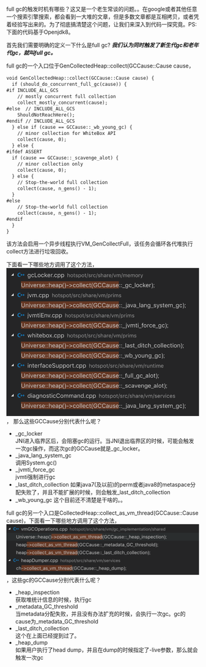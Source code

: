 full gc的触发时机有哪些？这又是一个老生常谈的问题。。在google或者其他任意一个搜索引擎搜索，都会看到一大堆的文章，但是多数文章都是互相拷贝，或者凭着经验写出来的。为了彻底搞清楚这个问题，让我们来深入到代码一探究竟。PS:下面的代码基于Openjdk8。

首先我们需要明确的定义一下什么是full gc? ***我们认为同时触发了新生代gc和老年代gc，就叫full gc。***

full gc的一个入口位于GenCollectedHeap::collect(GCCause::Cause cause，
```
void GenCollectedHeap::collect(GCCause::Cause cause) {
  if (should_do_concurrent_full_gc(cause)) {
#if INCLUDE_ALL_GCS
    // mostly concurrent full collection
    collect_mostly_concurrent(cause);
#else  // INCLUDE_ALL_GCS
    ShouldNotReachHere();
#endif // INCLUDE_ALL_GCS
  } else if (cause == GCCause::_wb_young_gc) {
    // minor collection for WhiteBox API
    collect(cause, 0);
  } else {
#ifdef ASSERT
  if (cause == GCCause::_scavenge_alot) {
    // minor collection only
    collect(cause, 0);
  } else {
    // Stop-the-world full collection
    collect(cause, n_gens() - 1);
  }
#else
    // Stop-the-world full collection
    collect(cause, n_gens() - 1);
#endif
  }
}
```
该方法会启用一个异步线程执行VM_GenCollectFull，该任务会循环各代堆执行collect方法进行垃圾回收。

下面看一下哪些地方调用了这个方法，
![/assets/images/fullgc1.png](/assets/images/fullgc1.png)，
那么这些GCCause分别代表什么呢？

* _gc_locker  
  JNI进入临界区后，会阻塞gc的运行。当JNI退出临界区的时候，可能会触发一次gc操作，而这次gc的GCCause就是_gc_locker。
* _java_lang_system_gc  
  调用System.gc()
* _jvmti_force_gc  
  jvmti强制进行gc
* _last_ditch_collection
  如果java7(及以前)的perm或者java8的metaspace分配失败了，并且不能扩展的时候，则会触发_last_ditch_collection
* _wb_young_gc
  这个目前还不清楚是干啥的。。

full gc的另一个入口是CollectedHeap::collect_as_vm_thread(GCCause::Cause cause)，下面看一下哪些地方调用了这个方法，
![/assets/images/fullgc2.png](/assets/images/fullgc2.png)，这些gc的GCCause分别代表什么呢？

* _heap_inspection  
  获取堆统计信息的时候，执行gc
* _metadata_GC_threshold  
  当metadata分配失败，并且没有办法扩充的时候，会执行一次gc。gc的cause为_metadata_GC_threshold
* _last_ditch_collection  
  这个在上面已经提到过了。
* _heap_dump  
  如果用户执行了head dump，并且在dump的时候指定了-live参数，那么就会触发一次gc